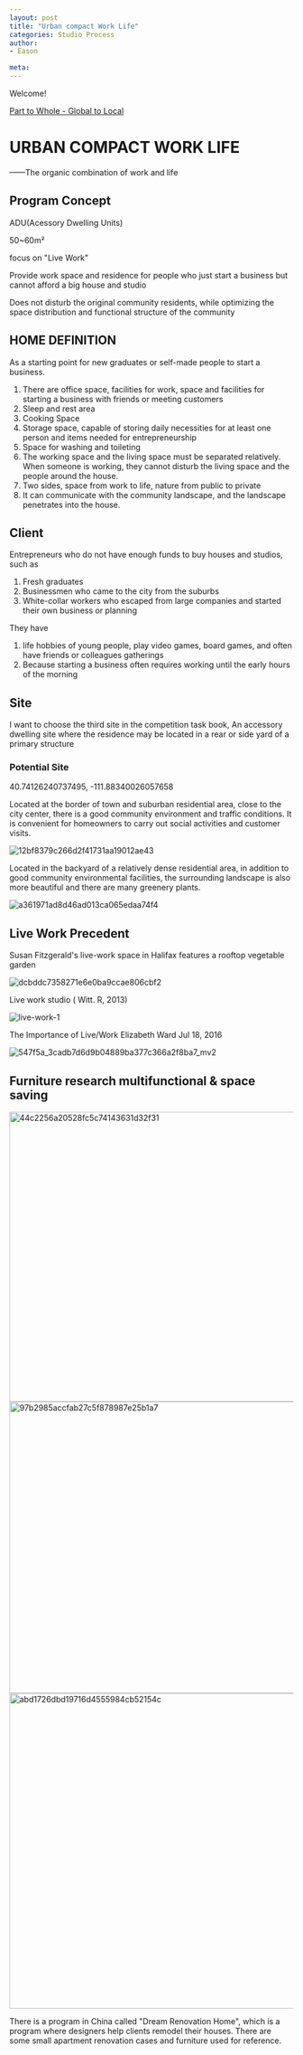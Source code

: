 ```yaml
---
layout: post
title: "Urban compact Work Life"
categories: Studio Process
author:
- Eason

meta:
---
```


Welcome!

[Part to Whole - Global to Local](http://keanmgc.github.io/2021fall3yr-studio/)

# URBAN COMPACT WORK LIFE
——The organic combination of work and life

## Program Concept
ADU(Acessory Dwelling Units)

50~60m²

focus on "Live Work"

Provide work space and residence for people who just start a business but cannot afford a big house and studio

Does not disturb the original community residents, while optimizing the space distribution and functional structure of the community

## HOME DEFINITION

As a starting point for new graduates or self-made people to start a business.

1. There are office space, facilities for work, space and facilities for starting a business with friends or meeting customers
2. Sleep and rest area
3. Cooking Space 
4. Storage space, capable of storing daily necessities for at least one person and items needed for entrepreneurship
5. Space for washing and toileting
6. The working space and the living space must be separated relatively. When someone is working, they cannot disturb the living space and the people around the house.
7. Two sides, space from work to life, nature from public to private
8. It can communicate with the community landscape, and the landscape penetrates into the house.

## Client

Entrepreneurs who do not have enough funds to buy houses and studios, such as

1. Fresh graduates
2. Businessmen who came to the city from the suburbs
3. White-collar workers who escaped from large companies and started their own business or planning

They have
1. life hobbies of young people, play video games, board games, and often have friends or colleagues gatherings
2. Because starting a business often requires working until the early hours of the morning

## Site
I want to choose the third site in the competition task book, An accessory dwelling site where the residence may be located in a rear or side yard of a primary structure

### Potential Site


40.74126240737495, -111.88340026057658

Located at the border of town and suburban residential area, close to the city center, there is a good community environment and traffic conditions. It is convenient for homeowners to carry out social activities and customer visits.

![12bf8379c266d2f41731aa19012ae43](https://user-images.githubusercontent.com/90549907/133080122-50223270-5c39-4815-8b93-759c0df622fc.png)

Located in the backyard of a relatively dense residential area, in addition to good community environmental facilities, the surrounding landscape is also more beautiful and there are many greenery plants.

![a361971ad8d46ad013ca065edaa74f4](https://user-images.githubusercontent.com/90549907/133080668-b64b0172-1f51-4a54-a1d0-80a8b6efc249.png)

## Live Work Precedent

Susan Fitzgerald's live-work space in Halifax features a rooftop vegetable garden

![dcbddc7358271e6e0ba9ccae806cbf2](https://user-images.githubusercontent.com/90549907/133081555-82865280-8114-4da2-a15d-5daee0054ab7.png)

Live work studio ( Witt. R, 2013)

![live-work-1](https://user-images.githubusercontent.com/90549907/133081703-6b853b16-9828-4b33-91e4-c7d56340c2b5.jpg)

The Importance of Live/Work Elizabeth Ward Jul 18, 2016

![547f5a_3cadb7d6d9b04889ba377c366a2f8ba7_mv2](https://user-images.githubusercontent.com/90549907/133081902-b2c4f451-837e-457f-8b5c-5919280e25f4.jpg)

## Furniture research multifunctional & space saving

<img width="513" alt="44c2256a20528fc5c74143631d32f31" src="https://user-images.githubusercontent.com/90549907/133090365-da0b8c72-db50-4d24-891a-031bfb7798f4.png">
<img width="516" alt="97b2985accfab27c5f878987e25b1a7" src="https://user-images.githubusercontent.com/90549907/133090397-ed8a2449-39b3-4a95-8f58-c4d574913b55.png">
<img width="558" alt="abd1726dbd19716d4555984cb52154c" src="https://user-images.githubusercontent.com/90549907/133090423-0cd6e06e-ecec-4ecd-bfea-fe92122ba58b.png">

There is a program in China called "Dream Renovation Home", which is a program where designers help clients remodel their houses. There are some small apartment renovation cases and furniture used for reference.















